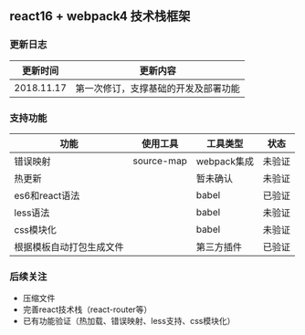 ## react16 + webpack4 技术栈框架

### 更新日志

|更新时间|更新内容|
|---|---|
|2018.11.17|第一次修订，支撑基础的开发及部署功能|

### 支持功能
|功能|使用工具|工具类型|状态|
|---|---|---|---|
|错误映射|source-map|webpack集成|未验证|
|热更新||暂未确认|未验证|
|es6和react语法||babel|已验证|
|less语法||babel|未验证|
|css模块化||babel|未验证|
|根据模板自动打包生成文件||第三方插件|已验证|

### 后续关注
- 压缩文件
- 完善react技术栈（react-router等）
- 已有功能验证（热加载、错误映射、less支持、css模块化）